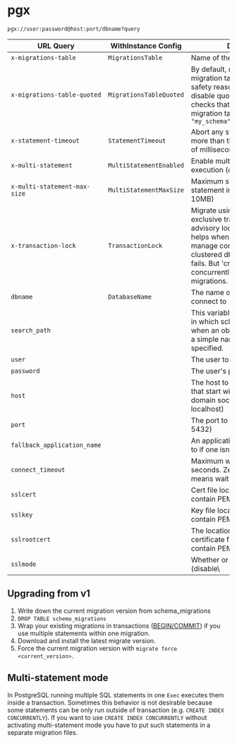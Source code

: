 # pgx

`pgx://user:password@host:port/dbname?query`

| URL Query                    | WithInstance Config | Description                                                                                                                                                                                                                                                     |
|------------------------------|---------------------|-----------------------------------------------------------------------------------------------------------------------------------------------------------------------------------------------------------------------------------------------------------------|
| `x-migrations-table`         | `MigrationsTable` | Name of the migrations table                                                                                                                                                                                                                                    |
| `x-migrations-table-quoted`  | `MigrationsTableQuoted` | By default, migrate quotes the migration table for SQL injection safety reasons. This option disable quoting and naively checks that you have quoted the migration table name. e.g. `"my_schema"."schema_migrations"`                                           |
| `x-statement-timeout`        | `StatementTimeout` | Abort any statement that takes more than the specified number of milliseconds                                                                                                                                                                                   |
| `x-multi-statement`          | `MultiStatementEnabled` | Enable multi-statement execution (default: false)                                                                                                                                                                                                               |
| `x-multi-statement-max-size` | `MultiStatementMaxSize` | Maximum size of single statement in bytes (default: 10MB)                                                                                                                                                                                                       |
| `x-transaction-lock`         | `TransactionLock` | Migrate using transaction with exclusive transaction level advisory lock (default: false). It helps when PgBouncer is used to manage connections on multi clustered db and default unlock fails. But 'create index concurrently' can not be used in migrations. |
| `dbname`                     | `DatabaseName` | The name of the database to connect to                                                                                                                                                                                                                          |
| `search_path`                | | This variable specifies the order in which schemas are searched when an object is referenced by a simple name with no schema specified.                                                                                                                         |
| `user`                       | | The user to sign in as                                                                                                                                                                                                                                          |
| `password`                   | | The user's password                                                                                                                                                                                                                                             |
| `host`                       | | The host to connect to. Values that start with / are for unix domain sockets. (default is localhost)                                                                                                                                                            |
| `port`                       | | The port to bind to. (default is 5432)                                                                                                                                                                                                                          |
| `fallback_application_name`  | | An application_name to fall back to if one isn't provided.                                                                                                                                                                                                      |
| `connect_timeout`            | | Maximum wait for connection, in seconds. Zero or not specified means wait indefinitely.                                                                                                                                                                         |
| `sslcert`                    | | Cert file location. The file must contain PEM encoded data.                                                                                                                                                                                                     |
| `sslkey`                     | | Key file location. The file must contain PEM encoded data.                                                                                                                                                                                                      |
| `sslrootcert`                | | The location of the root certificate file. The file must contain PEM encoded data.                                                                                                                                                                              |
| `sslmode`                    | | Whether or not to use SSL (disable\                                                                                                                                                                                                                             |require\|verify-ca\|verify-full) |


## Upgrading from v1

1. Write down the current migration version from schema_migrations
1. `DROP TABLE schema_migrations`
2. Wrap your existing migrations in transactions ([BEGIN/COMMIT](https://www.postgresql.org/docs/current/static/transaction-iso.html)) if you use multiple statements within one migration.
3. Download and install the latest migrate version.
4. Force the current migration version with `migrate force <current_version>`.

## Multi-statement mode

In PostgreSQL running multiple SQL statements in one `Exec` executes them inside a transaction. Sometimes this
behavior is not desirable because some statements can be only run outside of transaction (e.g.
`CREATE INDEX CONCURRENTLY`). If you want to use `CREATE INDEX CONCURRENTLY` without activating multi-statement mode
you have to put such statements in a separate migration files.
